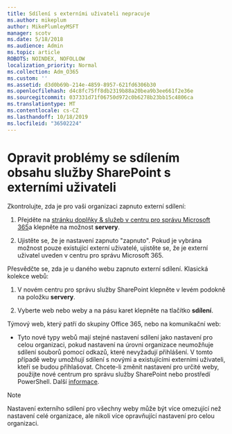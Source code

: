 ```yaml
---
title: Sdílení s externími uživateli nepracuje
ms.author: mikeplum
author: MikePlumleyMSFT
manager: scotv
ms.date: 5/18/2018
ms.audience: Admin
ms.topic: article
ROBOTS: NOINDEX, NOFOLLOW
localization_priority: Normal
ms.collection: Adm_O365
ms.custom: ''
ms.assetid: d3d0b69b-214e-4859-8957-621fd6306b30
ms.openlocfilehash: d4c8fc75ff8db2319b88a20bea9b3ee661f2e36e
ms.sourcegitcommit: 037331d71f06750d972c0b6278b23bb15c4806ca
ms.translationtype: MT
ms.contentlocale: cs-CZ
ms.lasthandoff: 10/18/2019
ms.locfileid: "36502224"
---
```

# <a name="fix-problems-sharing-sharepoint-content-with-external-users"></a>Opravit problémy se sdílením obsahu služby SharePoint s externími uživateli

Zkontrolujte, zda je pro vaši organizaci zapnuto externí sdílení:
  
1. Přejděte na [stránku doplňky &amp; služeb v centru pro správu Microsoft 365](https://portal.office.com/adminportal/home#/Settings/ServicesAndAddIns)a klepněte na možnost **servery**.
    
2. Ujistěte se, že je nastavení zapnuto "zapnuto". Pokud je vybrána možnost pouze existující externí uživatelé, ujistěte se, že je externí uživatel uveden v centru pro správu Microsoft 365.
    
Přesvědčte se, zda je u daného webu zapnuto externí sdílení. Klasická kolekce webů:
  
1. V novém centru pro správu služby SharePoint klepněte v levém podokně na položku **servery**.
    
2. Vyberte web nebo weby a na pásu karet klepněte na tlačítko **sdílení**.
    
Týmový web, který patří do skupiny Office 365, nebo na komunikační web:
  
- Tyto nové typy webů mají stejné nastavení sdílení jako nastavení pro celou organizaci, pokud nastavení na úrovni organizace neumožňuje sdílení souborů pomocí odkazů, které nevyžadují přihlášení. V tomto případě weby umožňují sdílení s novými a existujícími externími uživateli, kteří se budou přihlašovat. Chcete-li změnit nastavení pro určité weby, použijte nové centrum pro správu služby SharePoint nebo prostředí PowerShell. Další [informace](https://go.microsoft.com/fwlink/?linkid=871863).
    
> [!NOTE]
> Nastavení externího sdílení pro všechny weby může být více omezující než nastavení celé organizace, ale nikoli více opravňující nastavení pro celou organizaci. 
  

